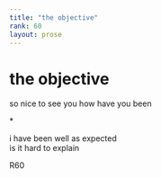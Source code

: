 ```yaml
---
title: "the objective"
rank: 60
layout: prose
---
```


# the objective  
  
so nice to see you how have you been   
  
\*  
  
i have been well as expected  
is it hard to explain  
  
R60  
